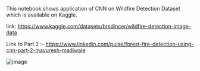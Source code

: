 This notebook shows application of CNN on Wildfire Detection Dataset which is available on Kaggle.

link: https://www.kaggle.com/datasets/brsdincer/wildfire-detection-image-data

Link to Part 2 :- https://www.linkedin.com/pulse/forest-fire-detection-using-cnn-part-2-mayuresh-madiwale

![image](https://user-images.githubusercontent.com/95702726/188837613-257d4290-a109-430c-9266-02872989e6bb.png)
